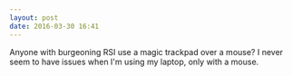 ```yaml
---
layout: post
date: 2016-03-30 16:41
---
```

Anyone with burgeoning RSI use a magic trackpad over a mouse? I never seem to have issues when I'm using my laptop, only with a mouse.
